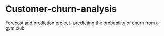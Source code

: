 # Customer-churn-analysis
Forecast and prediction project- predicting the probability of churn from a gym club 
